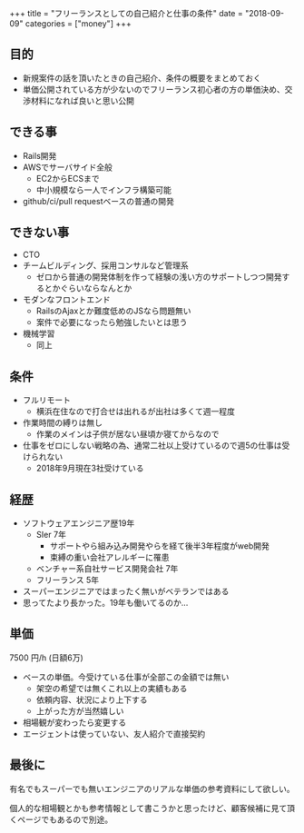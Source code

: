 +++
title = "フリーランスとしての自己紹介と仕事の条件"
date = "2018-09-09"
categories = ["money"]
+++

## 目的

- 新規案件の話を頂いたときの自己紹介、条件の概要をまとめておく
- 単価公開されている方が少ないのでフリーランス初心者の方の単価決め、交渉材料になれば良いと思い公開

## できる事

- Rails開発
- AWSでサーバサイド全般
    - EC2からECSまで
    - 中小規模なら一人でインフラ構築可能
- github/ci/pull requestベースの普通の開発

## できない事

- CTO
- チームビルディング、採用コンサルなど管理系
    - ゼロから普通の開発体制を作って経験の浅い方のサポートしつつ開発するとかぐらいならなんとか
- モダンなフロントエンド
    - RailsのAjaxとか難度低めのJSなら問題無い
    - 案件で必要になったら勉強したいとは思う
- 機械学習
    - 同上

## 条件

- フルリモート
    - 横浜在住なので打合せは出れるが出社は多くて週一程度
- 作業時間の縛りは無し
    - 作業のメインは子供が居ない昼頃か寝てからなので
- 仕事をゼロにしない戦略の為、通常二社以上受けているので週5の仕事は受けられない
    - 2018年9月現在3社受けている

## 経歴

- ソフトウェアエンジニア歴19年
    - SIer 7年
        - サポートやら組み込み開発やらを経て後半3年程度がweb開発
        - 束縛の重い会社アレルギーに罹患
    - ベンチャー系自社サービス開発会社 7年
    - フリーランス 5年
- スーパーエンジニアではまったく無いがベテランではある
- 思ってたより長かった。19年も働いてるのか…

## 単価

7500 円/h (日額6万)

- ベースの単価。今受けている仕事が全部この金額では無い
    - 架空の希望では無くこれ以上の実績もある
    - 依頼内容、状況により上下する
    - 上がった方が当然嬉しい
- 相場観が変わったら変更する
- エージェントは使っていない、友人紹介で直接契約

## 最後に

有名でもスーパーでも無いエンジニアのリアルな単価の参考資料にして欲しい。

個人的な相場観とかも参考情報として書こうかと思ったけど、顧客候補に見て頂くページでもあるので別途。
